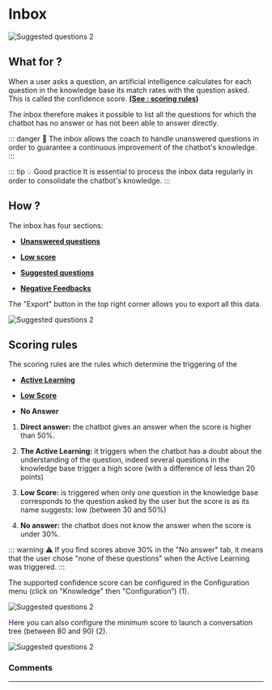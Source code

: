 # Inbox

<div class="image_center">
  <img :src="$withBase('/assets/img/en/inbox/inbox1.png')" alt="Suggested questions 2">
</div>


## What for ?


When a user asks a question, an artificial intelligence calculates for each
question in the knowledge base its match rates with the question asked. This is
called the confidence score. [**(See : scoring rules)**](/en/chatbot/inbox/scoring_rules.html)

The inbox therefore makes it possible to list all the questions for which the
chatbot has no answer or has not been able to answer directly.

::: danger 🔴
The inbox allows the coach to handle unanswered questions in order to
guarantee a continuous improvement of the chatbot's knowledge.
:::

::: tip 💡️ Good practice
It is essential to process the inbox data regularly in order to
consolidate the chatbot's knowledge.
:::

## How ?


The inbox has four sections:

-   [**Unanswered questions**](/en/chatbot/inbox/unanswered_questions.html)

-   [**Low score**](/en/chatbot/inbox/low_score.html)

-   [**Suggested questions**](/en/chatbot/inbox/suggested_questions.html)

-   [**Negative Feedbacks**](/en/chatbot/inbox/negative_feedbacks.html) 

The "Export" button in the top right corner allows you to export all this data.

<div class="image_center">
  <img :src="$withBase('/assets/img/en/inbox/inbox2.png')" alt="Suggested questions 2">
</div>



## Scoring rules

The scoring rules are the rules which determine the triggering of the

-   [**Active Learning**](/en/chatbot/tools/active_learning.html)

-   [**Low Score**](/en/chatbot/inbox/low_score.html)

-   **No Answer**

1.  **Direct answer:** the chatbot gives an answer when the score is higher than
    50%.

2.  **The Active Learning:** it triggers when the chatbot has a doubt about the
    understanding of the question, indeed several questions in the knowledge
    base trigger a high score (with a difference of less than 20 points)

3.  **Low Score:** is triggered when only one question in the knowledge base
    corresponds to the question asked by the user but the score is as its name
    suggests: low (between 30 and 50%)

4.  **No answer:** the chatbot does not know the answer when the score is under
    30%.

::: warning ⚠️
If you find scores above 30% in the "No answer" tab, it means that the user
chose "none of these questions" when the Active Learning was triggered.
:::

The supported confidence score can be configured in the Configuration menu
(click on "Knowledge" then "Configuration”) (1).

<div class="image_center">
  <img :src="$withBase('/assets/img/en/inbox/inbox3.png')" alt="Suggested questions 2">
</div>



Here you can also configure the minimum score to launch a conversation tree
(between 80 and 90) (2).

<div class="image_center">
  <img :src="$withBase('/assets/img/en/inbox/inbox4.png')" alt="Suggested questions 2">
</div>


### Comments
---

<Commentaire />

